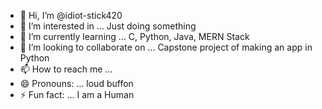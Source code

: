 - 👋 Hi, I’m @idiot-stick420
- 👀 I’m interested in ... Just doing something
- 🌱 I’m currently learning ... C, Python, Java, MERN Stack
- 💞️ I’m looking to collaborate on ... Capstone project of making an app in Python
- 📫 How to reach me ... 
- 😄 Pronouns: ... loud buffon
- ⚡ Fun fact: ... I am a Human

<!---
idiot-stick420/idiot-stick420 is a ✨ special ✨ repository because its `README.md` (this file) appears on your GitHub profile.
You can click the Preview link to take a look at your changes.
--->
